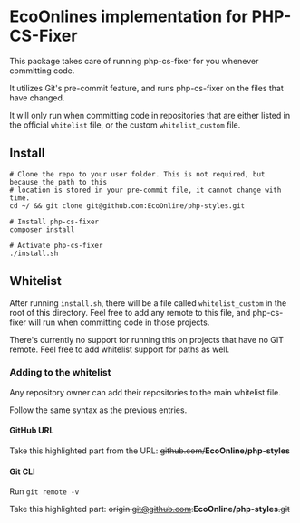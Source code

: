 # EcoOnlines implementation for PHP-CS-Fixer

This package takes care of running php-cs-fixer for you whenever committing code.

It utilizes Git's pre-commit feature, and runs php-cs-fixer on the files that have changed.

It will only run when committing code in repositories that are either listed in the official
`whitelist` file, or the custom `whitelist_custom` file.

## Install

```shell
# Clone the repo to your user folder. This is not required, but because the path to this
# location is stored in your pre-commit file, it cannot change with time.
cd ~/ && git clone git@github.com:EcoOnline/php-styles.git
 
# Install php-cs-fixer
composer install

# Activate php-cs-fixer
./install.sh
```

## Whitelist

After running `install.sh`, there will be a file called `whitelist_custom` in the root of this directory. Feel free to add any remote to this file, and php-cs-fixer
will run when committing code in those projects.

There's currently no support for running this on projects that have no GIT remote. Feel free
to add whitelist support for paths as well.

### Adding to the whitelist

Any repository owner can add their repositories to the main whitelist file.

Follow the same syntax as the previous entries. 

#### GitHub URL
Take this highlighted part from the URL: ~~github.com/~~**EcoOnline/php-styles**

#### Git CLI
Run `git remote -v`

Take this highlighted part: ~~origin  git@github.com:~~**EcoOnline/php-styles**~~.git~~
